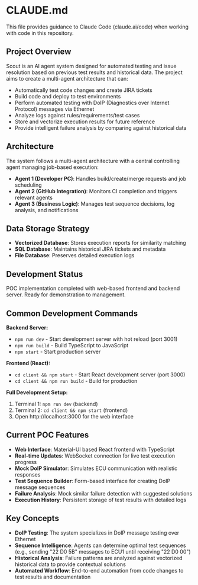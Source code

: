 # CLAUDE.md

This file provides guidance to Claude Code (claude.ai/code) when working with code in this repository.

## Project Overview

Scout is an AI agent system designed for automated testing and issue resolution based on previous test results and historical data. The project aims to create a multi-agent architecture that can:

- Automatically test code changes and create JIRA tickets
- Build code and deploy to test environments
- Perform automated testing with DoIP (Diagnostics over Internet Protocol) messages via Ethernet
- Analyze logs against rules/requirements/test cases
- Store and vectorize execution results for future reference
- Provide intelligent failure analysis by comparing against historical data

## Architecture

The system follows a multi-agent architecture with a central controlling agent managing job-based execution:

- **Agent 1 (Developer PC)**: Handles build/create/merge requests and job scheduling
- **Agent 2 (GitHub Integration)**: Monitors CI completion and triggers relevant agents
- **Agent 3 (Business Logic)**: Manages test sequence decisions, log analysis, and notifications

## Data Storage Strategy

- **Vectorized Database**: Stores execution reports for similarity matching
- **SQL Database**: Maintains historical JIRA tickets and metadata
- **File Database**: Preserves detailed execution logs

## Development Status

POC implementation completed with web-based frontend and backend server. Ready for demonstration to management.

## Common Development Commands

**Backend Server:**
- `npm run dev` - Start development server with hot reload (port 3001)
- `npm run build` - Build TypeScript to JavaScript
- `npm start` - Start production server

**Frontend (React):**
- `cd client && npm start` - Start React development server (port 3000)
- `cd client && npm run build` - Build for production

**Full Development Setup:**
1. Terminal 1: `npm run dev` (backend)
2. Terminal 2: `cd client && npm start` (frontend)
3. Open http://localhost:3000 for the web interface

## Current POC Features

- **Web Interface**: Material-UI based React frontend with TypeScript
- **Real-time Updates**: WebSocket connection for live test execution progress
- **Mock DoIP Simulator**: Simulates ECU communication with realistic responses
- **Test Sequence Builder**: Form-based interface for creating DoIP message sequences
- **Failure Analysis**: Mock similar failure detection with suggested solutions
- **Execution History**: Persistent storage of test results with detailed logs

## Key Concepts

- **DoIP Testing**: The system specializes in DoIP message testing over Ethernet
- **Sequence Intelligence**: Agents can determine optimal test sequences (e.g., sending "22 D0 5B" messages to ECU1 until receiving "22 D0 00")
- **Historical Analysis**: Failure patterns are analyzed against vectorized historical data to provide contextual solutions
- **Automated Workflow**: End-to-end automation from code changes to test results and documentation
